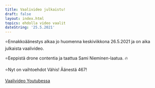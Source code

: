 ```yaml
---
title: Vaalivideo julkaistu!
draft: false
layout: index.html
topics: ehdolla video vaalit
dateString: '25.5.2021'
---
```


⭐Ennakkoäänestys alkaa jo huomenna keskiviikkona 26.5.2021 ja on aika julkaista vaalivideo.

⭐Eeppistä drone contentia ja taattua Sami Nieminen-laatua. 🔥

⭐Nyt on vaihtoehdot Vähis! Äänestä 467!


[Vaalivideo Youtubessa](https://www.youtube.com/watch?v=qQ1vcG_83LQ)

